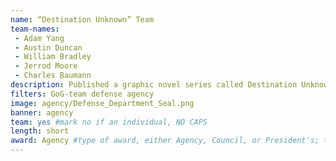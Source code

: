 ```yaml
---
name: “Destination Unknown” Team
team-names: 
 - Adam Yang
 - Austin Duncan
 - William Bradley
 - Jerrod Moore
 - Charles Baumann
description: Published a graphic novel series called Destination Unknown to improve the creative thinking of warfighters and generate discussion on important military topics. Their work fosters intellectual curiosity and inspires other forms of writing and artistry designed to improve thinking about warfare.
filters: GoG-team defense agency
image: agency/Defense_Department_Seal.png
banner: agency
team: yes #mark no if an individual, NO CAPS 
length: short
award: Agency #type of award, either Agency, Council, or President's; this is case sensitive so make sure to match the options listed exactly. This section generates the format of the card
---
```

